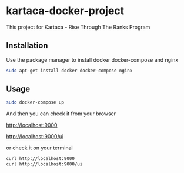 # kartaca-docker-project
This project for Kartaca - Rise Through The Ranks Program

## Installation

Use the package manager to install docker docker-compose and nginx

```bash
sudo apt-get install docker docker-compose nginx
```
## Usage

```bash
sudo docker-compose up
```
And then you can check it from your browser

[http://localhost:9000](http://localhost:9000) 

[http://localhost:9000/ui](http://localhost:9000/ui) 

or check it on your terminal 

```bash
curl http://localhost:9000
curl http://localhost:9000/ui
```



